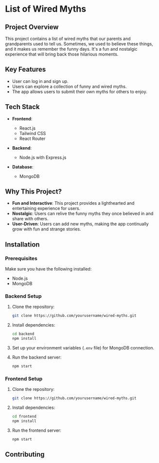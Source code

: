 # List of Wired Myths

## Project Overview

This project contains a list of wired myths that our parents and grandparents used to tell us. Sometimes, we used to believe these things, and it makes us remember the funny days. It's a fun and nostalgic experience that will bring back those hilarious moments.

## Key Features

- User can log in and sign up.
- Users can explore a collection of funny and wired myths.
- The app allows users to submit their own myths for others to enjoy.

## Tech Stack

- **Frontend**:
  - React.js
  - Tailwind CSS
  - React Router

- **Backend**:
  - Node.js with Express.js

- **Database**:
  - MongoDB

## Why This Project?

- **Fun and Interactive**: This project provides a lighthearted and entertaining experience for users.
- **Nostalgic**: Users can relive the funny myths they once believed in and share with others.
- **User-Driven**: Users can add new myths, making the app continually grow with fun and strange stories.

## Installation

### Prerequisites
Make sure you have the following installed:
- Node.js
- MongoDB

### Backend Setup

1. Clone the repository:
    ```bash
    git clone https://github.com/yourusername/wired-myths.git
    ```
2. Install dependencies:
    ```bash
    cd backend
    npm install
    ```
3. Set up your environment variables (`.env` file) for MongoDB connection.

4. Run the backend server:
    ```bash
    npm start
    ```

### Frontend Setup

1. Clone the repository:
    ```bash
    git clone https://github.com/yourusername/wired-myths.git
    ```
2. Install dependencies:
    ```bash
    cd frontend
    npm install
    ```
3. Run the frontend server:
    ```bash
    npm start
    ```

## Contributing


